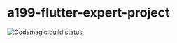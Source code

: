 # a199-flutter-expert-project

[![Codemagic build status](https://api.codemagic.io/apps/62bc7336227b8140d205f7ca/release-workflow/status_badge.svg)](https://codemagic.io/apps/62bc7336227b8140d205f7ca/release-workflow/latest_build)

